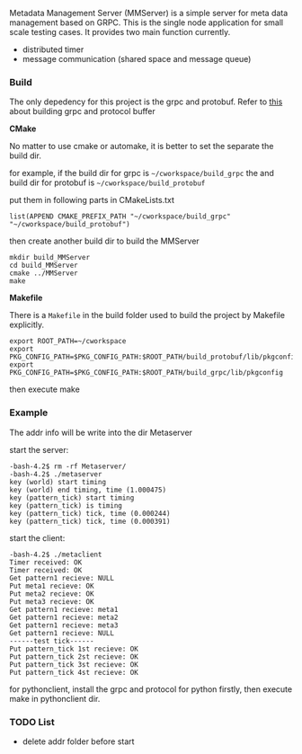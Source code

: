 Metadata Management Server (MMServer) is a simple server for meta data management based on GRPC. This is the single node application for small scale testing cases. It provides two main function currently.

- distributed timer
- message communication (shared space and message queue)


### Build

The only depedency for this project is the grpc and protobuf.
Refer to [this](https://github.com/IvanSafonov/grpc-cmake-example) about building grpc and protocol buffer

**CMake**

No matter to use cmake or automake, it is better to set the separate the build dir.

for example, if the build dir for grpc is `~/cworkspace/build_grpc`  the and build dir for protobuf is `~/cworkspace/build_protobuf`

put them in following parts in CMakeLists.txt

```
list(APPEND CMAKE_PREFIX_PATH "~/cworkspace/build_grpc" "~/cworkspace/build_protobuf")
```

then create another build dir to build the MMServer

```
mkdir build_MMServer
cd build_MMServer
cmake ../MMServer
make
```

**Makefile**

There is a `Makefile` in the build folder used to build the project by Makefile explicitly.


```
export ROOT_PATH=~/cworkspace
export PKG_CONFIG_PATH=$PKG_CONFIG_PATH:$ROOT_PATH/build_protobuf/lib/pkgconfig
export PKG_CONFIG_PATH=$PKG_CONFIG_PATH:$ROOT_PATH/build_grpc/lib/pkgconfig
```
then execute make

### Example

The addr info will be write into the dir Metaserver 

start the server:

```
-bash-4.2$ rm -rf Metaserver/
-bash-4.2$ ./metaserver 
key (world) start timing
key (world) end timing, time (1.000475)
key (pattern_tick) start timing
key (pattern_tick) is timing
key (pattern_tick) tick, time (0.000244)
key (pattern_tick) tick, time (0.000391)
```
start the client:

```
-bash-4.2$ ./metaclient 
Timer received: OK
Timer received: OK
Get pattern1 recieve: NULL
Put meta1 recieve: OK
Put meta2 recieve: OK
Put meta3 recieve: OK
Get pattern1 recieve: meta1
Get pattern1 recieve: meta2
Get pattern1 recieve: meta3
Get pattern1 recieve: NULL
------test tick------
Put pattern_tick 1st recieve: OK
Put pattern_tick 2st recieve: OK
Put pattern_tick 3st recieve: OK
Put pattern_tick 4st recieve: OK
```
for pythonclient, install the grpc and protocol for python firstly, then execute make in pythonclient dir.

### TODO List
  - delete addr folder before start